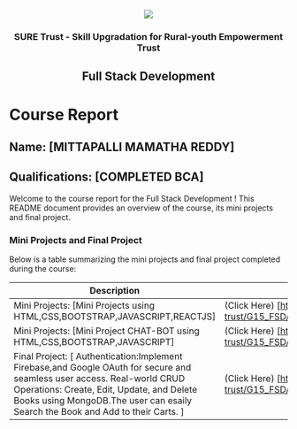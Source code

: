 <!-- PROJECT LOGO -->
<br />

<div align="center">
   <img src='https://user-images.githubusercontent.com/73131499/166115643-d3187f47-d38f-41b2-ae42-5ecbbc60de14.png' />


<h3 align="center">SURE Trust - Skill Upgradation for Rural-youth Empowerment Trust</h3>
  <h2> Full Stack Development </h2>
</div>

# Course Report

## Name: [MITTAPALLI MAMATHA REDDY]

## Qualifications: [COMPLETED BCA]

Welcome to the course report for the Full Stack Development ! This README document provides an overview of the course, its mini projects and final project.

### Mini Projects and Final Project

Below is a table summarizing the mini projects and final project completed during the course:

| Description                               | Link                                    |
|-------------------------------------------|-----------------------------------------|
| Mini Projects: [Mini Projects using HTML,CSS,BOOTSTRAP,JAVASCRIPT,REACTJS]     |(Click Here) [https://github.com/sure-trust/G15_FSD/tree/main/Mini%20Projects/M%20MAMATHA]                         |
| Mini Projects: [Mini Project CHAT-BOT using HTML,CSS,BOOTSTRAP,JAVASCRIPT]     |(Click Here) [https://github.com/sure-trust/G15_FSD/tree/main/Mini%20Projects/M%20MAMATHA/chat%20Bot]                         |
| Final Project: [ Authentication:Implement Firebase,and Google OAuth for secure and seamless user access. Real-world CRUD Operations: Create, Edit, Update, and Delete Books using MongoDB.The user can esaily Search the Book and Add to their Carts. ]        |(Click Here) [https://github.com/sure-trust/G15_FSD/tree/main/Final%20Capstone%20Project/M%20MAMATHA]                         |

